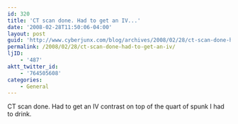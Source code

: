 ```yaml
---
id: 320
title: 'CT scan done. Had to get an IV...'
date: '2008-02-28T11:50:06-04:00'
layout: post
guid: 'http://www.cyberjunx.com/blog/archives/2008/02/28/ct-scan-done-had-to-get-an-iv/'
permalink: /2008/02/28/ct-scan-done-had-to-get-an-iv/
ljID:
    - '487'
aktt_twitter_id:
    - '764505608'
categories:
    - General
---
```


CT scan done. Had to get an IV contrast on top of the quart of spunk I had to drink.